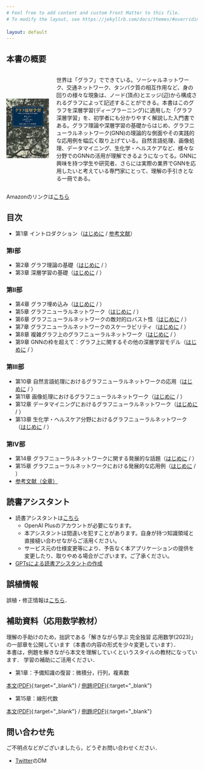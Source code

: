 ```yaml
---
# Feel free to add content and custom Front Matter to this file.
# To modify the layout, see https://jekyllrb.com/docs/themes/#overriding-theme-defaults

layout: default
---
```

<h2>本書の概要</h2>
<div style="display: flex; align-items: center;">
    <div style="flex: 0.3;">
        <img src="./cover.jpg" alt="" style="max-width: 100%; height: auto;">
    </div>
    <div style="flex: 1; margin-left: 20px;">
    <p>世界は「グラフ」でできている。ソーシャルネットワーク、交通ネットワーク、タンパク質の相互作用など、身の回りの様々な現象は、ノード(頂点)とエッジ(辺)から構成されるグラフによって記述することができる。本書はこのグラフを深層学習(ディープラーニング)に適用した「グラフ深層学習」を、初学者にも分かりやすく解説した入門書である。グラフ理論や深層学習の基礎からはじめ、グラフニューラルネットワーク(GNN)の理論的な側面やその実践的な応用例を幅広く取り上げている。自然言語処理、画像処理、データマイニング、生化学・ヘルスケアなど、様々な分野でのGNNの活用が理解できるようになってる。GNNに興味を持つ学生や研究者、さらには実際の業界でGNNを応用したいと考えている専門家にとって、理解の手引きとなる一冊である。</p>
    </div>
</div>

<p>Amazonのリンクは<a href="https://amzn.asia/d/6agPggA">こちら</a></p>

## 目次
- 第1章 イントロダクション（[はじめに](./chap/1_introduction.markdown) / [参考文献](./chap/1_ref.markdown)）
### 第Ⅰ部
- 第2章 グラフ理論の基礎（[はじめに](./chap/2_introduction.markdown) / ）
- 第3章 深層学習の基礎（[はじめに](./chap/3_introduction.markdown) / ）
### 第Ⅱ部
- 第4章 グラフ埋め込み（[はじめに](./chap/4_introduction.markdown) / ）
- 第5章 グラフニューラルネットワーク（[はじめに](./chap/5_introduction.markdown) / ）
- 第6章 グラフニューラルネットワークの敵対的ロバスト性（[はじめに](./chap/6_introduction.markdown) / ）
- 第7章 グラフニューラルネットワークのスケーラビリティ（[はじめに](./chap/7_introduction.markdown) / ）
- 第8章 複雑グラフ上のグラフニューラルネットワーク（[はじめに](./chap/8_introduction.markdown) / ）
- 第9章 GNNの枠を超えて：グラフ上に関するその他の深層学習モデル（[はじめに](./chap/9_introduction.markdown) / ）
### 第Ⅲ部
- 第10章 自然言語処理におけるグラフニューラルネットワークの応用（[はじめに](./chap/10_introduction.markdown) / ）
- 第11章 画像処理におけるグラフニューラルネットワーク（[はじめに](./chap/11_introduction.markdown) / ）
- 第12章 データマイニングにおけるグラフニューラルネットワーク（[はじめに](./chap/12_introduction.markdown) / ）
- 第13章 生化学・ヘルスケア分野におけるグラフニューラルネットワーク（[はじめに](./chap/13_introduction.markdown) / ）
### 第Ⅳ部
- 第14章 グラフニューラルネットワークに関する発展的な話題（[はじめに](./chap/14_introduction.markdown) / ）
- 第15章 グラフニューラルネットワークにおける発展的な応用例（[はじめに](./chap/15_introduction.markdown) / ）
- [参考文献（全章）](./ref.markdown)

## 読書アシスタント
- 読書アシスタントは[こちら](https://chat.openai.com/g/g-yDqZojV1t-gurahushen-ceng-xue-xi-du-shu-asisutanto)
    - OpenAI Plusのアカウントが必要になります。
    - 本アシスタントは間違いを犯すことがあります。自身が持つ知識領域と直接縫い合わせながらご活用ください。
    - サービス元の仕様変更等により、予告なく本アプリケーションの提供を変更したり、取りやめる場合がございます。ご了承ください。
- [GPTsによる読書アシスタントの作成](https://qiita.com/deeplearning-on-graphs/items/a6de9bcdad540dab5ecb)

## 誤植情報
誤植・修正情報は[こちら](./errata.markdown)．

## 補助資料（応用数学教材）

理解の手助けのため，拙訳である「解きながら学ぶ 完全独習 応用数学(2023)」の一部章を公開しています（本書の内容の形式を少々変更しています）．<br>
本書は，例題を解きながら本文を理解していくというスタイルの教材になっています．
学習の補助にご活用ください．

- 第1章：予備知識の復習：微積分，行列，複素数

[本文(PDF)](./admath_basic_cal_text.pdf){:target="_blank"} / [例題(PDF)](./admath_basic_cal_exercise.pdf){:target="_blank"}

- 第15章：線形代数

[本文(PDF)](./admath_linear_algebra_text.pdf){:target="_blank"} / [例題(PDF)](./admath_linear_algebra_exercise.pdf){:target="_blank"}

## 問い合わせ先
ご不明点などがございましたら，どうぞお問い合わせください．
- [Twitter](https://twitter.com/deepL_on_graphs)のDM

